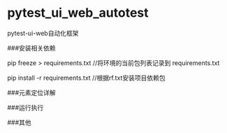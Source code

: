 # pytest_ui_web_autotest
pytest-ui-web自动化框架

###安装相关依赖

pip freeze > requirements.txt  //将环境的当前包列表记录到 requirements.txt

pip install -r requirements.txt //根据rf.txt安装项目依赖包

###元素定位详解


###运行执行


###其他
